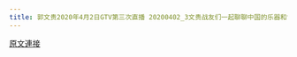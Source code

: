 ```yaml
---
title: 郭文贵2020年4月2日GTV第三次直播 20200402_3文贵战友们一起聊聊中国的乐器和曾经儿时的一些经历
---
```


[原文連接](https://gnews.org/ThreadView/53478408)


